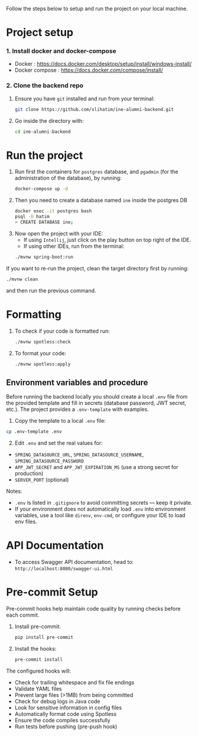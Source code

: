 Follow the steps below to setup and run the project on your local machine.
# Project setup

### 1. Install docker and docker-compose
- Docker : https://docs.docker.com/desktop/setup/install/windows-install/
- Docker compose : https://docs.docker.com/compose/install/

### 2. Clone the backend repo
1. Ensure you have `git` installed and run from your terminal:
    ```bash
    git clone https://github.com/slihatim/ine-alumni-backend.git
    ```
2. Go inside the directory with:
    ```bash
    cd ine-alumni-backend
    ```

# Run the project
1. Run first the containers for `postgres` database, and `pgadmin` (for the administration of the database), by running:
    ```bash
    docker-compose up -d
    ```
2. Then you need to create a database named `ine` inside the postgres DB
    ```bash
    docker exec -it postgres bash
    psql -U hatim
    > CREATE DATABASE ine;
    ```
3. Now open the project with your IDE:
   - If using `Intellij`, just click on the play button on top right of the IDE.
   - If using other IDEs, run from the terminal:
    ```bash
    ./mvnw spring-boot:run
    ```
If you want to re-run the project, clean the target directory first by running:
```bash
./mvnw clean
```
and then run the previous command.

# Formatting
1. To check if your code is formatted run:
    ```bash
    ./mvnw spotless:check
    ```
2. To format your code:
    ```bash
    ./mvnw spotless:apply
    ```

## Environment variables and procedure

Before running the backend locally you should create a local `.env` file from the provided template and fill in secrets (database password, JWT secret, etc.). The project provides a `.env-template` with examples.

1. Copy the template to a local `.env` file:

```bash
cp .env-template .env
```

2. Edit `.env` and set the real values for:
- `SPRING_DATASOURCE_URL`, `SPRING_DATASOURCE_USERNAME`, `SPRING_DATASOURCE_PASSWORD`
- `APP_JWT_SECRET` and `APP_JWT_EXPIRATION_MS` (use a strong secret for production)
- `SERVER_PORT` (optional)

Notes:
- `.env` is listed in `.gitignore` to avoid committing secrets — keep it private.
- If your environment does not automatically load `.env` into environment variables, use a tool like `direnv`, `env-cmd`, or configure your IDE to load env files.

# API Documentation
- To access Swagger API documentation, head to:
    ```http://localhost:8080/swagger-ui.html```

# Pre-commit Setup
Pre-commit hooks help maintain code quality by running checks before each commit.

1. Install pre-commit:
    ```bash
    pip install pre-commit
    ```

2. Install the hooks:
    ```bash
    pre-commit install
    ```

The configured hooks will:
- Check for trailing whitespace and fix file endings
- Validate YAML files
- Prevent large files (>1MB) from being committed
- Check for debug logs in Java code
- Look for sensitive information in config files
- Automatically format code using Spotless
- Ensure the code compiles successfully
- Run tests before pushing (pre-push hook)
